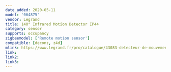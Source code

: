 ```yaml
---
date_added: 2020-05-11
model: '064875'
vendor: Legrand
title: 140° Infrared Motion Detector IP44
category: sensor
supports: occupancy
zigbeemodel: ['Remote motion sensor']
compatible: [deconz, z4d]
mlink: https://www.legrand.fr/pro/catalogue/43083-detecteur-de-mouvements-sans-fil-ip-44/detecteur-de-mouvement-infrarouge-140deg-sans-fil-connecte-pour-installation-with-netatmo-portee-8m-ip44-blanc
link: 
link2:
link3: 
---
```

